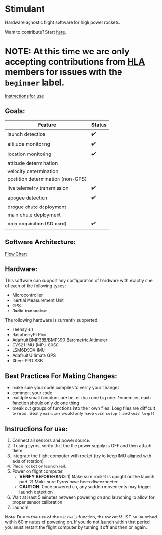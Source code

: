 # Stimulant
Hardware agnostic flight software for high power rockets.

Want to contribute? Start [here](https://github.com/Harlem-Launch-Alliance/Stimulant/blob/main/docs/GETTING_STARTED.md).

# NOTE: At this time we are only accepting contributions from [HLA](hla.nyc) members for issues with the `beginner` label.

[Instructions for use](https://github.com/Harlem-Launch-Alliance/Stimulant#instructions-for-use)

## Goals:
| Feature | Status |
|---------|--------|
| launch detection | :heavy_check_mark: |
| altitude monitoring | :heavy_check_mark: |
| location monitoring | :heavy_check_mark: |
| attitude determination |  |
| velocity determination |  |
| postition determination (non-GPS) |  |
| live telemetry transmission | :heavy_check_mark: |
| apogee detection | :heavy_check_mark: |
| drogue chute deployment |  |
| main chute deployment |  |
| data acquisition (SD card) | :heavy_check_mark: |

## Software Architecture:
[Flow Chart](https://miro.com/app/board/uXjVPYUZ7mY=/?share_link_id=493963314311)

## Hardware:
This software can support any configuration of hardware with exactly one of each of the following types:
- Microcontroller
- Inertial Measurement Unit
- GPS
- Radio transceiver

The following hardware is currently supported:
- Teensy 4.1
- RaspberryPi Pico
- Adafruit BMP388/BMP390 Barometric Altimeter
- GY521 IMU (MPU 6050)
- LSM6DSOX IMU
- Adafruit Ultimate GPS
- Xbee-PRO S3B

## Best Practices For Making Changes:
- make sure your code compiles to verify your changes
- comment your code
- multiple small functions are better than one big one. Remember, each function should only do one thing
- break out groups of functions into their own files. Long files are difficult to read. Ideally `main.ino` would only have `void setup()` and `void loop()`

## Instructions for use:
1. Connect all sensors and power source.
2. If using pyros, verify that the the power supply is OFF and then attach them.
2. Integrate the flight computer with rocket (try to keep IMU aligned with axis of rotation)
3. Place rocket on launch rail.
4. Power on flight computer
    * **VERIFY BEFOREHAND**: 1) Make sure rocket is upright on the launch pad. 2) Make sure Pyros have been disconnected 
    * **CAUTION**: Once powered on, any sudden movements may trigger launch detection
5. Wait at least 5 minutes between powering on and launching to allow for proper sensor calibration
6. Launch!

Note: Due to the use of the `micros()` function, the rocket MUST be launched within 60 minutes of powering on. If you do not launch within that period you must restart the flight computer by turning it off and then on again.
